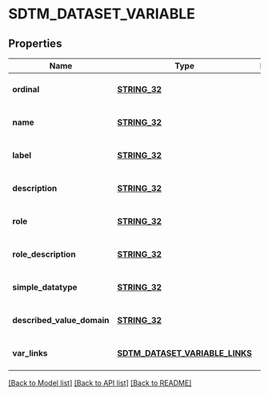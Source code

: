 # SDTM_DATASET_VARIABLE

## Properties
Name | Type | Description | Notes
------------ | ------------- | ------------- | -------------
**ordinal** | [**STRING_32**](STRING_32.md) |  | [optional] [default to null]
**name** | [**STRING_32**](STRING_32.md) |  | [optional] [default to null]
**label** | [**STRING_32**](STRING_32.md) |  | [optional] [default to null]
**description** | [**STRING_32**](STRING_32.md) |  | [optional] [default to null]
**role** | [**STRING_32**](STRING_32.md) |  | [optional] [default to null]
**role_description** | [**STRING_32**](STRING_32.md) |  | [optional] [default to null]
**simple_datatype** | [**STRING_32**](STRING_32.md) |  | [optional] [default to null]
**described_value_domain** | [**STRING_32**](STRING_32.md) |  | [optional] [default to null]
**var_links** | [**SDTM_DATASET_VARIABLE_LINKS**](SdtmDatasetVariableLinks.md) |  | [optional] [default to null]

[[Back to Model list]](../README.md#documentation-for-models) [[Back to API list]](../README.md#documentation-for-api-endpoints) [[Back to README]](../README.md)



